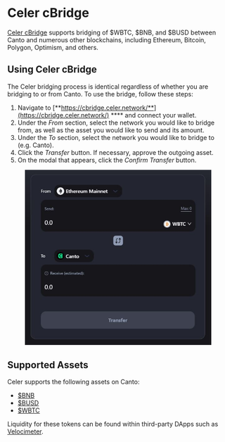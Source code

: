# Celer cBridge

[Celer cBridge](https://cbridge.celer.network/) supports bridging of $WBTC, $BNB, and $BUSD between Canto and numerous other blockchains, including Ethereum, Bitcoin, Polygon, Optimism, and others.

## Using Celer cBridge

The Celer bridging process is identical regardless of whether you are bridging to or from Canto. To use the bridge, follow these steps:

1. Navigate to [**https://cbridge.celer.network/**](https://cbridge.celer.network/) **** and connect your wallet.
2. Under the _From_ section, select the network you would like to bridge from, as well as the asset you would like to send and its amount.
3. Under the _To_ section, select the network you would like to bridge to (e.g. Canto).
4. Click the _Transfer_ button. If necessary, approve the outgoing asset.
5. On the modal that appears, click the _Confirm Transfer_ button.

<figure><img src="../../.gitbook/assets/celer-bridge.JPG" alt=""><figcaption></figcaption></figure>

## Supported Assets

Celer supports the following assets on Canto:

* [$BNB](https://tuber.build/address/0xFb7F77faaA3b69ef4C15d6305C79AD92B387C89F)
* [$BUSD](https://tuber.build/address/0x381Ea7A7EE6a1e2982e01E7b6837f775a1a4B07F)
* [$WBTC](https://tuber.build/address/0x08638a74A8134c747Dce29B57472cc2B57F35653)

Liquidity for these tokens can be found within third-party DApps such as [Velocimeter](https://www.velocimeter.xyz/).
